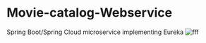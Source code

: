 # Movie-catalog-Webservice
Spring Boot/Spring Cloud microservice implementing Eureka
![fff](https://user-images.githubusercontent.com/70487686/176474483-303db956-5dec-4d9d-b59c-9b9df8bfb3b4.png)
